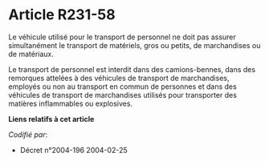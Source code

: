 # Article R231-58

Le véhicule utilisé pour le transport de personnel ne doit pas assurer simultanément le transport de matériels, gros ou
petits, de marchandises ou de matériaux.

Le transport de personnel est interdit dans des camions-bennes, dans des remorques attelées à des véhicules de transport de
marchandises, employés ou non au transport en commun de personnes et dans des véhicules de transport de marchandises utilisés
pour transporter des matières inflammables ou explosives.

**Liens relatifs à cet article**

_Codifié par_:

  - Décret n°2004-196 2004-02-25
